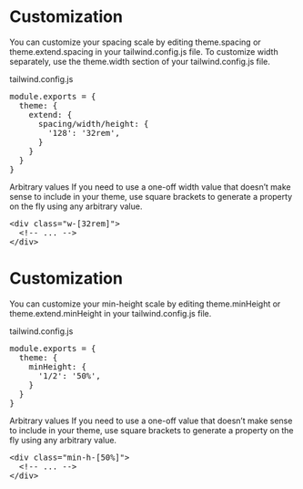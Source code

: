 
<h1> Customization </h1>

You can customize your spacing scale by editing theme.spacing or theme.extend.spacing in your tailwind.config.js file.
To customize width separately, use the theme.width section of your tailwind.config.js file.

tailwind.config.js
<pre>
module.exports = {
  theme: {
    extend: {
      spacing/width/height: {
        '128': '32rem',
      }
    }
  }
}
</pre>

Arbitrary values
If you need to use a one-off width value that doesn’t make sense to include in your theme, use square brackets to generate a property on the fly using any arbitrary value.

<pre>
&ltdiv class="w-[32rem]"> 
  &lt!-- ... -->
&lt/div>
</pre>

<h1> Customization </h1>

You can customize your min-height scale by editing theme.minHeight or theme.extend.minHeight in your tailwind.config.js file.

tailwind.config.js
<pre>
module.exports = {
  theme: {
    minHeight: {
      '1/2': '50%',
    }
  }
}
</pre>

Arbitrary values
If you need to use a one-off value that doesn’t make sense to include in your theme, use square brackets to generate a property on the fly using any arbitrary value.

<pre>
&ltdiv class="min-h-[50%]"> 
  &lt!-- ... -->
&lt/div>
</pre>


